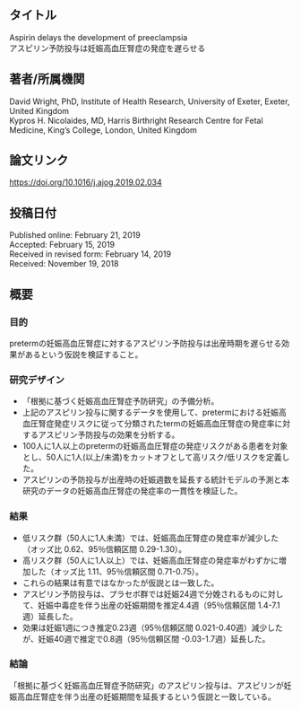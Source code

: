 ## タイトル
Aspirin delays the development of preeclampsia  
アスピリン予防投与は妊娠高血圧腎症の発症を遅らせる

## 著者/所属機関
David Wright, PhD, Institute of Health Research, University of Exeter, Exeter, United Kingdom  
Kypros H. Nicolaides, MD, Harris Birthright Research Centre for Fetal Medicine, King’s College, London, United Kingdom

## 論文リンク
https://doi.org/10.1016/j.ajog.2019.02.034

## 投稿日付
Published online: February 21, 2019  
Accepted: February 15, 2019  
Received in revised form: February 14, 2019  
Received: November 19, 2018

## 概要
### 目的
pretermの妊娠高血圧腎症に対するアスピリン予防投与は出産時期を遅らせる効果があるという仮説を検証すること。

### 研究デザイン
* 「根拠に基づく妊娠高血圧腎症予防研究」の予備分析。
* 上記のアスピリン投与に関するデータを使用して、pretermにおける妊娠高血圧腎症発症リスクに従って分類されたtermの妊娠高血圧腎症の発症率に対するアスピリン予防投与の効果を分析する。
* 100人に1人以上のpretermの妊娠高血圧腎症の発症リスクがある患者を対象とし、50人に1人(以上/未満)をカットオフとして高リスク/低リスクを定義した。
* アスピリンの予防投与が出産時の妊娠週数を延長する統計モデルの予測と本研究のデータの妊娠高血圧腎症の発症率の一貫性を検証した。

### 結果
* 低リスク群（50人に1人未満）では、妊娠高血圧腎症の発症率が減少した（オッズ比 0.62、95％信頼区間 0.29-1.30）。
* 高リスク群（50人に1人以上）では、妊娠高血圧腎症の発症率がわずかに増加した（オッズ比 1.11、95％信頼区間 0.71-0.75）。
* これらの結果は有意ではなかったが仮説とは一致した。
* アスピリン予防投与は、プラセボ群では妊娠24週で分娩されるものに対して、妊娠中毒症を伴う出産の妊娠期間を推定4.4週（95％信頼区間 1.4-7.1週）延長した。
* 効果は妊娠1週につき推定0.23週（95％信頼区間 0.021-0.40週）減少したが、妊娠40週で推定で0.8週（95％信頼区間 -0.03-1.7週）延長した。

### 結論
「根拠に基づく妊娠高血圧腎症予防研究」のアスピリン投与は、アスピリンが妊娠高血圧腎症を伴う出産の妊娠期間を延長するという仮説と一致している。
